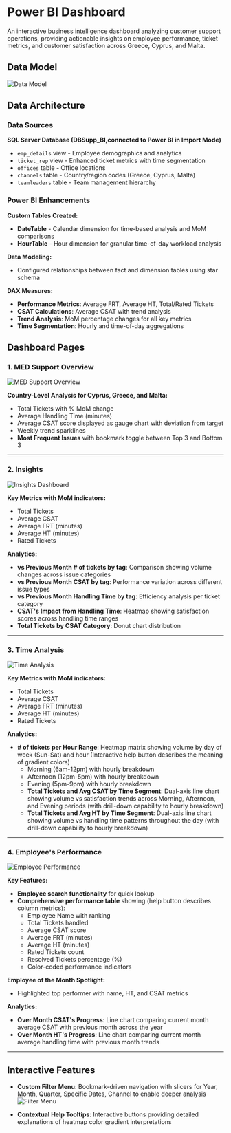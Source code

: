 # Power BI Dashboard

An interactive business intelligence dashboard analyzing customer support operations, providing actionable insights on employee performance, ticket metrics, and customer satisfaction across Greece, Cyprus, and Malta.

## Data Model

![Data Model](.images/model_BI.png)

## Data Architecture

### Data Sources

**SQL Server Database (DBSupp_BI,connected to Power BI in Import Mode)**
- `emp_details` view - Employee demographics and analytics
- `ticket_rep` view - Enhanced ticket metrics with time segmentation
- `offices` table - Office locations
- `channels` table - Country/region codes (Greece, Cyprus, Malta)
- `teamleaders` table - Team management hierarchy

### Power BI Enhancements

**Custom Tables Created:**
- **DateTable** - Calendar dimension for time-based analysis and MoM comparisons
- **HourTable** - Hour dimension for granular time-of-day workload analysis

**Data Modeling:**
- Configured relationships between fact and dimension tables using star schema

**DAX Measures:**
- **Performance Metrics**: Average FRT, Average HT, Total/Rated Tickets
- **CSAT Calculations**: Average CSAT with trend analysis
- **Trend Analysis**: MoM percentage changes for all key metrics
- **Time Segmentation**: Hourly and time-of-day aggregations

## Dashboard Pages

### 1. MED Support Overview

![MED Support Overview](.images/Overview.png)

**Country-Level Analysis for Cyprus, Greece, and Malta:**
- Total Tickets with % MoM change
- Average Handling Time (minutes)
- Average CSAT score displayed as gauge chart with deviation from target
- Weekly trend sparklines
- **Most Frequent Issues** with bookmark toggle between Top 3 and Bottom 3

---

### 2. Insights

![Insights Dashboard](.images/Insights.png)

**Key Metrics with MoM indicators:**
- Total Tickets
- Average CSAT
- Average FRT (minutes)
- Average HT (minutes)
- Rated Tickets

**Analytics:**
- **vs Previous Month # of tickets by tag**: Comparison showing volume changes across issue categories
- **vs Previous Month CSAT by tag**: Performance variation across different issue types
- **vs Previous Month Handling Time by tag**: Efficiency analysis per ticket category
- **CSAT's Impact from Handling Time**: Heatmap showing satisfaction scores across handling time ranges
- **Total Tickets by CSAT Category**: Donut chart distribution

---

### 3. Time Analysis

![Time Analysis](.images/Time_Analysis.png)

**Key Metrics with MoM indicators:**
- Total Tickets
- Average CSAT
- Average FRT (minutes)
- Average HT (minutes)
- Rated Tickets

**Analytics:**
- **# of tickets per Hour Range**: Heatmap matrix showing volume by day of week (Sun-Sat) and hour (Interactive help button describes the meaning of gradient colors)
  - Morning (6am-12pm) with hourly breakdown
  - Afternoon (12pm-5pm) with hourly breakdown
  - Evening (5pm-9pm) with hourly breakdown
  - **Total Tickets and Avg CSAT by Time Segment**: Dual-axis line chart showing volume vs satisfaction trends across Morning, Afternoon, and Evening periods (with drill-down capability to hourly breakdown)
  - **Total Tickets and Avg HT by Time Segment**: Dual-axis line chart showing volume vs handling time patterns throughout the day (with drill-down capability to  hourly breakdown)

---

### 4. Employee's Performance

![Employee Performance](.images/Employees_Performance.png)

**Key Features:**
- **Employee search functionality** for quick lookup
- **Comprehensive performance table** showing (help button describes column metrics):
  - Employee Name with ranking
  - Total Tickets handled
  - Average CSAT score
  - Average FRT (minutes)
  - Average HT (minutes)
  - Rated Tickets count
  - Resolved Tickets percentage (%)
  - Color-coded performance indicators

**Employee of the Month Spotlight:**
- Highlighted top performer with name, HT, and CSAT metrics

**Analytics:**
- **Over Month CSAT's Progress**: Line chart comparing current month average CSAT with previous month across the year
- **Over Month HT's Progress**: Line chart comparing current month average handling time with previous month trends

---

## Interactive Features

- **Custom Filter Menu**: Bookmark-driven navigation with slicers for Year, Month, Quarter, Specific Dates, Channel to enable deeper analysis
![Filter Menu](.images/filter_menu.png)


- **Contextual Help Tooltips**: Interactive buttons providing detailed explanations of heatmap color gradient interpretations
